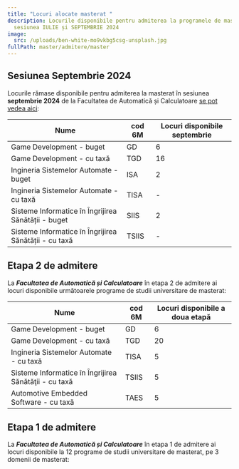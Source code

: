 ```yaml
---
title: "Locuri alocate masterat "
description: Locurile disponibile pentru admiterea la programele de masterat,
  sesiunea IULIE și SEPTEMBRIE 2024
image:
  src: /uploads/ben-white-mo9vkbg5csg-unsplash.jpg
fullPath: master/admitere/master
---
```

## Sesiunea Septembrie 2024

Locurile rămase disponibile pentru admiterea la masterat în sesiunea **septembrie 2024** de la Facultatea de Automatică și Calculatoare [se pot vedea aici](https://www.upt.ro/img/files/2023-2024/Admitere/master/Locuri_admitere_Master_2024_septembrie_site.pdf):

| **Nume**                                              | **cod 6M** | **Locuri disponibile septembrie** |
| ----------------------------------------------------- | ---------- | ----------------------------------- |
| Game Development -  buget                             | GD         | 6                                   |
| Game Development -  cu taxă                           | TGD        | 16                                  |
| Ingineria Sistemelor Automate - buget               | ISA       | 2                                   |
| Ingineria Sistemelor Automate - cu taxă               | TISA       | -                                   |
| Sisteme Informatice în Îngrijirea Sănătății - buget | SIIS      | 2                                   |
| Sisteme Informatice în Îngrijirea Sănătății - cu taxă | TSIIS      | -                                   |



## Etapa 2 de admitere

La ***Facultatea de Automatică și Calculatoare*** în etapa 2 de admitere ai locuri disponibile următoarele programe de studii universitare de masterat:

| **Nume**                                              | **cod 6M** | **Locuri disponibile a doua etapă** |
| ----------------------------------------------------- | ---------- | ----------------------------------- |
| Game Development -  buget                             | GD         | 6                                   |
| Game Development -  cu taxă                           | TGD        | 20                                  |
| Ingineria Sistemelor Automate - cu taxă               | TISA       | 5                                   |
| Sisteme Informatice în Îngrijirea Sănătăţii - cu taxă | TSIIS      | 5                                   |
| Automotive Embedded Software - cu taxă                | TAES       | 5                                   |

## Etapa 1 de admitere

La ***Facultatea de Automatică și Calculatoare*** în etapa 1 de admitere ai locuri disponibile la 12 programe de studii universitare de masterat, pe 3 domenii de masterat:

<Fig src="/uploads/loc-master.png" alt="" caption=""></Fig>